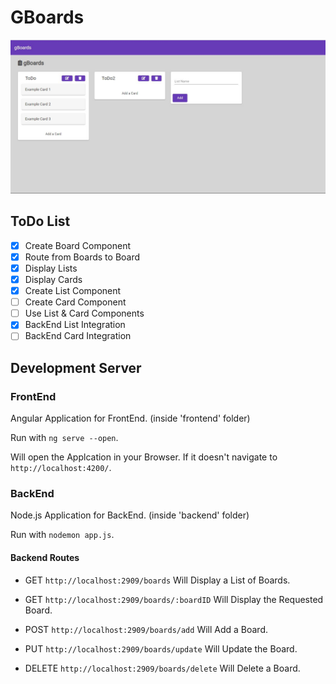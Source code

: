 # GBoards

![gBoards](https://raw.githubusercontent.com/StereoPT/gBoards/master/screens/gBoards_014.jpg)

## ToDo List

- [x] Create Board Component
- [x] Route from Boards to Board
- [x] Display Lists
- [x] Display Cards
- [x] Create List Component
- [ ] Create Card Component
- [ ] Use List & Card Components
- [x] BackEnd List Integration
- [ ] BackEnd Card Integration

## Development Server

### FrontEnd

Angular Application for FrontEnd. (inside 'frontend' folder)

Run with `ng serve --open`.

Will open the Applcation in your Browser. If it doesn't navigate to `http://localhost:4200/`.


### BackEnd

Node.js Application for BackEnd. (inside 'backend' folder)

Run with `nodemon app.js`.

#### Backend Routes

- GET `http://localhost:2909/boards` Will Display a List of Boards.
- GET `http://localhost:2909/boards/:boardID` Will Display the Requested Board.

- POST `http://localhost:2909/boards/add` Will Add a Board.
- PUT `http://localhost:2909/boards/update` Will Update the Board.
- DELETE `http://localhost:2909/boards/delete` Will Delete a Board.
